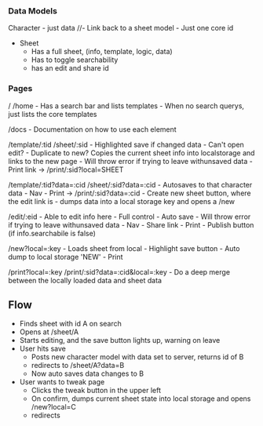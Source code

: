 

### Data Models

Character
	- just data
	//- Link back to a sheet model
	- Just one core id

- Sheet
	- Has a full sheet, (info, template, logic, data)
	- Has to toggle searchability
	- has an edit and share id


### Pages

/
/home
	- Has a search bar and lists templates
	- When no search querys, just lists the core templates

/docs
	- Documentation on how to use each element

/template/:tid
/sheet/:sid
	- Highlighted save if changed data
	- Can't open edit?
	- Duplicate to new? Copies the current sheet info into localstorage and links to the new page
	- Will throw error if trying to leave withunsaved data
	- Print link -> /print/:sid?local=SHEET

/template/:tid?data=:cid
/sheet/:sid?data=:cid
	- Autosaves to that character data
	- Nav
		- Print -> /print/:sid?data=:cid
		- Create new sheet button, where the edit link is
			- dumps data into a local storage key and opens a /new


/edit/:eid
	- Able to edit info here
	- Full control
	- Auto save
	- Will throw error if trying to leave withunsaved data
	- Nav
		- Share link
		- Print
		- Publish button (if info.searchabile is false)


/new?local=:key
	- Loads sheet from local
	- Highlight save button
	- Auto dump to local storage 'NEW'
	- Print


/print?local=:key
/print/:sid?data=:cid&local=:key
	- Do a deep merge between the locally loaded data and sheet data




## Flow

- Finds sheet with id A on search
- Opens at /sheet/A
- Starts editing, and the save button lights up, warning on leave
- User hits save
	- Posts new character model with data set to server, returns id of B
	- redirects to /sheet/A?data=B
	- Now auto saves data changes to B
- User wants to tweak page
	- Clicks the tweak button in the upper left
	- On confirm, dumps current sheet state into local storage and opens /new?local=C
	- redirects




